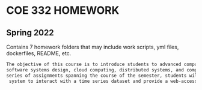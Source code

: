 # COE 332 HOMEWORK
## Spring 2022
Contains 7 homework folders that may include work scripts, yml files, dockerfiles, README, etc.
```BASH
The objective of this course is to introduce students to advanced computing concepts in software engineering,
software systems design, cloud computing, distributed systems, and computational engineering. Through a
series of assignments spanning the course of the semester, students will build a cloud-based, computational
 system to interact with a time series dataset and provide a web-accessible interface to their system.
```

